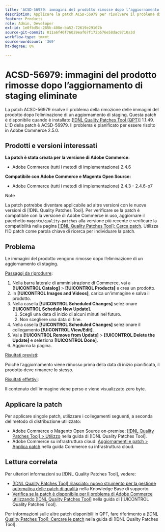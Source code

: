 ```yaml
---
title: 'ACSD-56979: immagini del prodotto rimosse dopo l’aggiornamento di staging eliminate'
description: Applicare la patch ACSD-56979 per risolvere il problema di Adobe Commerce, in cui le immagini del prodotto vengono rimosse dopo l’eliminazione di un aggiornamento di staging
feature: Products
role: Admin, Developer
exl-id: 1e0fbd5c-285b-408e-ba52-72619e29167b
source-git-commit: 011a6f46f76029eaf67f172b576e58dac9710a3d
workflow-type: tm+mt
source-wordcount: '369'
ht-degree: 0%

---
```


# ACSD-56979: immagini del prodotto rimosse dopo l’aggiornamento di staging eliminate

La patch ACSD-56979 risolve il problema della rimozione delle immagini del prodotto dopo l’eliminazione di un aggiornamento di staging. Questa patch è disponibile quando è installato [[!DNL Quality Patches Tool (QPT)]](https://experienceleague.adobe.com/en/docs/commerce-operations/tools/quality-patches-tool/quality-patches-tool-to-self-serve-quality-patches) 1.1.49. L’ID della patch è ACSD-56979. Il problema è pianificato per essere risolto in Adobe Commerce 2.5.0.

## Prodotti e versioni interessati

**La patch è stata creata per la versione di Adobe Commerce:**

* Adobe Commerce (tutti i metodi di implementazione) 2.4.6

**Compatibile con Adobe Commerce e Magento Open Source:**

* Adobe Commerce (tutti i metodi di implementazione) 2.4.3 - 2.4.6-p7

>[!NOTE]
>
>La patch potrebbe diventare applicabile ad altre versioni con le nuove versioni di [!DNL Quality Patches Tool]. Per verificare se la patch è compatibile con la versione di Adobe Commerce in uso, aggiornare il pacchetto `magento/quality-patches` alla versione più recente e verificare la compatibilità nella pagina [[!DNL Quality Patches Tool]: Cerca patch](https://experienceleague.adobe.com/tools/commerce-quality-patches/index.html). Utilizza l’ID patch come parola chiave di ricerca per individuare la patch.

## Problema

Le immagini del prodotto vengono rimosse dopo l’eliminazione di un aggiornamento di staging.

<u>Passaggi da riprodurre</u>:

1. Nella barra laterale di amministrazione di Commerce, vai a **[!UICONTROL Catalog]** > **[!UICONTROL Products]** e crea un prodotto.
1. In **[!UICONTROL Images and Videos]**, carica un&#39;immagine e salva il prodotto.
1. Nella casella **[!UICONTROL Scheduled Changes]** selezionare **[!UICONTROL Schedule New Update]**.
   1. Scegli una data di inizio di alcuni minuti nel futuro.
   1. Non scegliere una data di fine.
1. Nella casella **[!UICONTROL Scheduled Changes]** selezionare il collegamento **[!UICONTROL View/Edit]**.
1. Vai a **[!UICONTROL Remove from Update]** > **[!UICONTROL Delete the Update]** e seleziona **[!UICONTROL Done]**.
1. Aggiorna la pagina.

<u>Risultati previsti</u>:

Poiché l’aggiornamento viene rimosso prima della data di inizio pianificata, il prodotto deve rimanere lo stesso.

<u>Risultati effettivi</u>:

Il contenuto dell&#39;immagine viene perso e viene visualizzato zero byte.

## Applicare la patch

Per applicare singole patch, utilizzare i collegamenti seguenti, a seconda del metodo di distribuzione utilizzato:

* Adobe Commerce o Magento Open Source on-premise: [[!DNL Quality Patches Tool] > Utilizzo](/help/tools/quality-patches-tool/usage.md) nella guida di [!DNL Quality Patches Tool].
* Adobe Commerce su infrastruttura cloud: [Aggiornamenti e patch > Applica patch](https://experienceleague.adobe.com/docs/commerce-cloud-service/user-guide/develop/upgrade/apply-patches.html) nella guida Commerce su infrastruttura cloud.

## Lettura correlata

Per ulteriori informazioni su [!DNL Quality Patches Tool], vedere:

* [[!DNL Quality Patches Tool] rilasciato: nuovo strumento per la gestione automatica delle patch di qualità](https://experienceleague.adobe.com/en/docs/commerce-operations/tools/quality-patches-tool/quality-patches-tool-to-self-serve-quality-patches) nella Knowledge Base di supporto.
* [Verifica se la patch è disponibile per il problema di Adobe Commerce utilizzando  [!DNL Quality Patches Tool]](/help/tools/quality-patches-tool/patches-available-in-qpt/check-patch-for-magento-issue-with-magento-quality-patches.md) nella guida di [!UICONTROL Quality Patches Tool].


Per informazioni sulle altre patch disponibili in QPT, fare riferimento a [[!DNL Quality Patches Tool]: Cercare le patch](https://experienceleague.adobe.com/tools/commerce-quality-patches/index.html) nella guida di [!DNL Quality Patches Tool].
